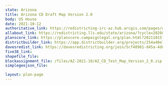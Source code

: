 ```yaml
---
state: Arizona
title: Arizona CD Draft Map Version 2.0
body: US House
date: 2021-10-12
authoritative_link: https://redistricting-irc-az.hub.arcgis.com/pages/draft-maps
allabout_link: https://redistricting.lls.edu/state/arizona/?cycle=2020&level=Congress&startdate=
planscore_link: https://planscore.campaignlegal.org/plan.html?20211015T013050.186461355Z
districtbuilder_link: https://app.districtbuilder.org/projects/254a40e7-024c-4361-8886-f539df8651b7
davesredist_link: https://davesredistricting.org/join/5cf48981-d45a-4d88-a2ff-56e450071031
five38_link:
shapefile_file:
blockassignment_file: /files/AZ-2021-10/AZ_CD_Test_Map_Version_2_0.zip
simplegeojson_file:

layout: plan-page
---
```

